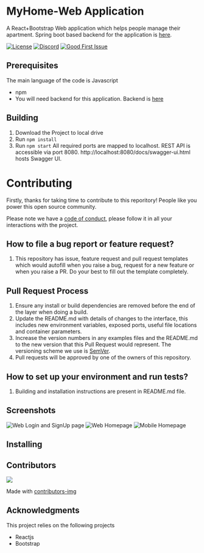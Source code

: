 # MyHome-Web Application

A React+Bootstrap Web application which helps people manage their apartment. Spring boot based backend for the application is [here](https://github.com/jmprathab/MyHome).

[![License](https://img.shields.io/badge/License-Apache%202.0-blue.svg)](https://www.apache.org/licenses/LICENSE-2.0)
[![Discord](https://img.shields.io/discord/731769161361129523?label=discord)](https://discord.gg/CngACKh)
[![Good First Issue](https://img.shields.io/github/issues-raw/jmprathab/MyHome-Web/good%20first%20issue?label=beginner%20friendly%20issues)](https://github.com/jmprathab/MyHome-Web/issues?q=is%3Aopen+is%3Aissue+label%3A%22good+first+issue%22+label%3Aup-for-grabs)


## Prerequisites
The main language of the code is Javascript
- npm
- You will need backend for this application. Backend is [here](https://github.com/jmprathab/MyHome)

## Building

1. Download the Project to local drive
2. Run `npm install`
3. Run `npm start`
All required ports are mapped to localhost. REST API is accessible via port 8080. http://localhost:8080/docs/swagger-ui.html hosts Swagger UI.

# Contributing

Firstly, thanks for taking time to contribute to this reporitory! People like you power this open source community.

Please note we have a [code of conduct](CODE_OF_CONDUCT.md), please follow it in all your interactions with the project.

## How to file a bug report or feature request?

1. This repository has issue, feature request and pull request templates which would autofill when you raise a bug, request for a new feature or when you raise a PR. Do your best to fill out the template completely.

## Pull Request Process

1. Ensure any install or build dependencies are removed before the end of the layer when doing a
   build.
2. Update the README.md with details of changes to the interface, this includes new environment
   variables, exposed ports, useful file locations and container parameters.
3. Increase the version numbers in any examples files and the README.md to the new version that this
   Pull Request would represent. The versioning scheme we use is [SemVer](http://semver.org/).
4. Pull requests will be approved by one of the owners of this repository.

## How to set up your environment and run tests?

1. Building and installation instructions are present in README.md file.

## Screenshots

![Web Login and SignUp page](./assets/screens/WebLoginAndSignUp.png)
![Web Homepage](./assets/screens/WebHomepage.png)
![Mobile Homepage](./assets/screens/MobileHomepage.png)

## Installing


## Contributors

<a href="https://github.com/jmprathab/MyHome-Web/graphs/contributors">
  <img src="https://contributors-img.firebaseapp.com/image?repo=jmprathab/MyHome-Web" />
</a>

Made with [contributors-img](https://contributors-img.firebaseapp.com)


## Acknowledgments

This project relies on the following projects

- Reactjs
- Bootstrap
